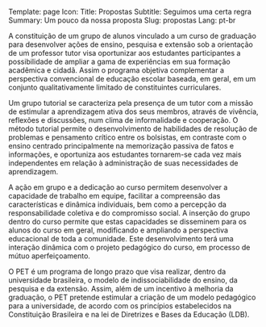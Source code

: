 Template: page
Icon: <i class="fa fa-briefcase" aria-hidden="true"></i>
Title: Propostas
Subtitle: Seguimos uma certa regra
Summary: Um pouco da nossa proposta
Slug: propostas
Lang: pt-br

A constituição de um grupo de alunos vinculado a um curso de graduação para desenvolver ações de ensino, pesquisa e extensão sob a orientação de um professor tutor visa oportunizar aos estudantes participantes a possibilidade de ampliar a gama de experiências em sua formação acadêmica e cidadã. Assim o programa objetiva complementar a perspectiva convencional de educação escolar baseada, em geral, em um conjunto qualitativamente limitado de constituintes curriculares.

Um grupo tutorial se caracteriza pela presença de um tutor com a missão de estimular a aprendizagem ativa dos seus membros, através de vivência, reflexões e discussões, num clima de informalidade e cooperação. O método tutorial permite o desenvolvimento de habilidades de resolução de problemas e pensamento crítico entre os bolsistas, em contraste com o ensino centrado principalmente na memorização passiva de fatos e informações, e oportuniza aos estudantes tornarem-se cada vez mais independentes em relação à administração de suas necessidades de aprendizagem.

A ação em grupo e a dedicação ao curso permitem desenvolver a capacidade de trabalho em equipe, facilitar a compreensão das características e dinâmica individuais, bem como a percepção da responsabilidade coletiva e do compromisso social. A inserção do grupo dentro do curso permite que estas capacidades se disseminem para os alunos do curso em geral, modificando e ampliando a perspectiva educacional de toda a comunidade. Este desenvolvimento terá uma interação dinâmica com o projeto pedagógico do curso, em processo de mútuo aperfeiçoamento.

O PET é um programa de longo prazo que visa realizar, dentro da universidade brasileira, o modelo de indissociabilidade do ensino, da pesquisa e da extensão. Assim, além de um incentivo à melhoria da graduação, o PET pretende estimular a criação de um modelo pedagógico para a universidade, de acordo com os princípios estabelecidos na Constituição Brasileira e na lei de Diretrizes e Bases da Educação (LDB).
